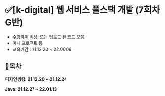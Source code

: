 # ✅[k-digital] 웹 서비스 풀스택 개발 (7회차 G반)

- 수강하며 작성, 또는 업로드 된 코드 모음
- 미니 프로젝트 등
- 교육기간 : 21.12.20 ~ 22.06.09

## 📃목차


<strong>디자인씽킹: 21.12.20 ~ 21.12.24</strong>

<summary><strong>Java: 21.12.27 ~ 22.01.13</strong></summary>
